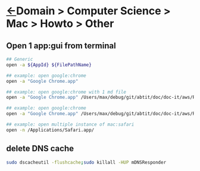 <head><link rel="stylesheet" href="../../../md.css"/></head>

# [&larr;][Repo_Readme]Domain > Computer Science > Mac > Howto > Other

[//]: #(Reference)
[Repo_Readme]:    ../list/object_list.md

[Anaconda_Howto]:   ../../ai/howto/conda_howto.md



## Open 1 app:gui from terminal
```bash
## Generic
open -a ${AppId} ${FilePathName}

## example: open google:chrome
open -a "Google Chrome.app"

## example: open google:chrome with 1 md file
open -a "Google Chrome.app" /Users/max/debug/git/abtit/doc/doc-it/aws/README.md

## example: open google:chrome
open -a "Google Chrome.app" /Users/max/debug/git/abtit/doc/doc-it/aws/README.md

## example: open multiple instance of mac:safari
open -n /Applications/Safari.app/
```

## delete DNS cache
```bash
sudo dscacheutil -flushcache;sudo killall -HUP mDNSResponder
```